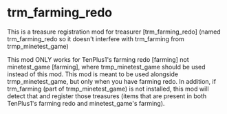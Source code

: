 # trm_farming_redo
This is a treasure registration mod for treasurer [trm_farming_redo] (named trm_farming_redo so it doesn't interfere with trm_farming from trmp_minetest_game)


This mod ONLY works for TenPlus1's farming redo [farming] not minetest_game [farming], where trmp_minetest_game should be used instead of this mod. This mod is meant to be used alongside trmp_minetest_game, but only when you have farming redo. In addition, if trm_farming (part of trmp_minetest_game) is not installed, this mod will detect that and register those treasures (items that are present in both TenPlus1's farming redo and minetest_game's farming).
